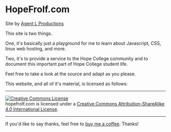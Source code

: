 <html lang="en-US">
  <body>
      <h1>HopeFrolf.com</h1>
      <p>Site by <a href="http://agentl.productions">Agent L Productions</a></p>
      <p>This site is two things.</p>
      <p>One, it's basically just a playground for me to learn about Javascript, CSS, linux web hosting, and more.</p>
      <p>Two, it's to provide a service to the Hope College community and to document this important part of Hope College student life.</p>
      <p>Feel free to take a look at the source and adapt as you please.</p>
      <p>This website, and all of it's material, is licensed as follows:<br />
      <hr>
      <a rel="license" href="http://creativecommons.org/licenses/by-sa/4.0/"><img alt="Creative Commons License" style="border-width:0" src="https://i.creativecommons.org/l/by-sa/4.0/88x31.png" /></a><br /><span xmlns:dct="http://purl.org/dc/terms/" property="dct:title">hopefrolf.com</span> is licensed under a <a rel="license" href="http://creativecommons.org/licenses/by-sa/4.0/">Creative Commons Attribution-ShareAlike 4.0 International License</a>.</p>
      <hr>
      If you'd like to say thanks, feel free to <a href="https://www.paypal.com/cgi-bin/webscr?cmd=_s-xclick&hosted_button_id=T9GGG9CJBMMTC" target="_blank" >buy me a coffee</a>. Thanks!
  </body>
</html>
